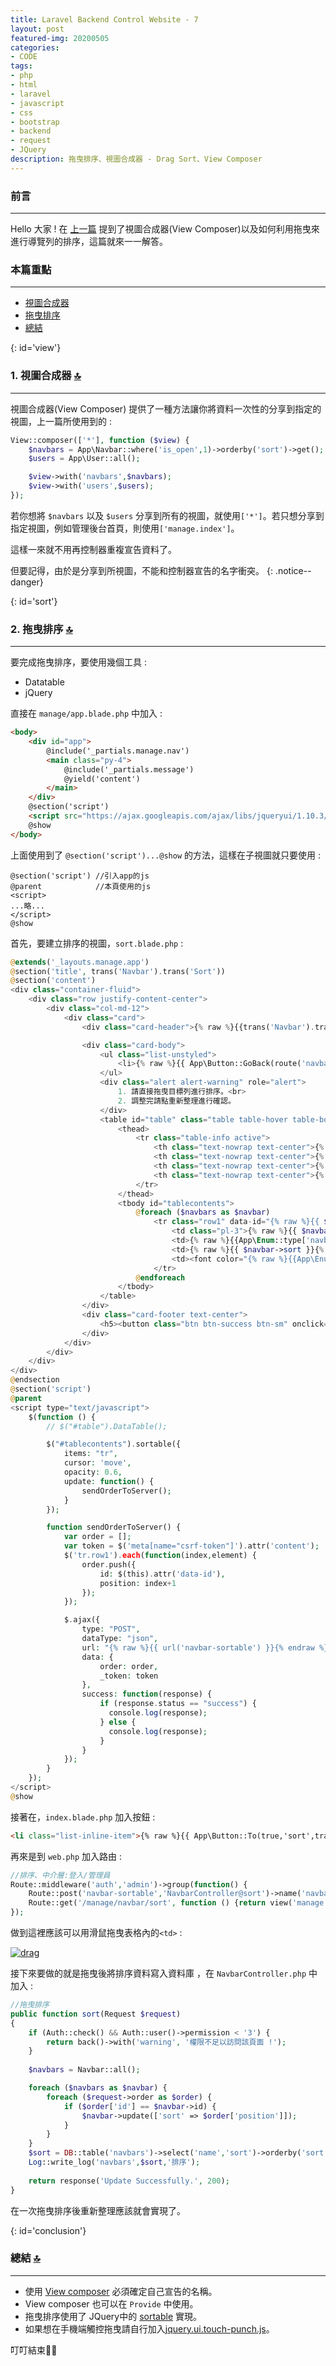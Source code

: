 ```yaml
---
title: Laravel Backend Control Website - 7
layout: post
featured-img: 20200505
categories:
- CODE
tags:
- php
- html
- laravel
- javascript
- css
- bootstrap
- backend
- request
- JQuery
description: 拖曳排序、視圖合成器 - Drag Sort、View Composer
---
```


### 前言
---
Hello 大家 ! 在 [上一篇](https://jhuei.com/laravel-myweb-6/) 提到了視圖合成器(View Composer)以及如何利用拖曳來進行導覽列的排序，這篇就來一一解答。

### 本篇重點
---
* [視圖合成器](#view)
* [拖曳排序](#sort)
* [總結](#conclusion)

{: id='view'}
### 1. 視圖合成器 [🔝](#top)
---
視圖合成器(View Composer) 提供了一種方法讓你將資料一次性的分享到指定的視圖，上一篇所使用到的 :

```php
View::composer(['*'], function ($view) {
    $navbars = App\Navbar::where('is_open',1)->orderby('sort')->get();
    $users = App\User::all();

    $view->with('navbars',$navbars);
    $view->with('users',$users);
});
```

若你想將 `$navbars` 以及 `$users` 分享到所有的視圖，就使用`['*']`。若只想分享到指定視圖，例如管理後台首頁，則使用`['manage.index']`。

這樣一來就不用再控制器重複宣告資料了。

但要記得，由於是分享到所視圖，不能和控制器宣告的名字衝突。
{: .notice--danger}


{: id='sort'}
### 2. 拖曳排序 [🔝](#top)
---
要完成拖曳排序，要使用幾個工具 :
* Datatable
* jQuery

直接在 `manage/app.blade.php` 中加入 :
```html
<body>
    <div id="app">
        @include('_partials.manage.nav')
        <main class="py-4">
            @include('_partials.message')
            @yield('content')
        </main>
    </div>
    @section('script')
    <script src="https://ajax.googleapis.com/ajax/libs/jqueryui/1.10.3/jquery-ui.min.js"></script>
    @show
</body>
```
上面使用到了 `@section('script')...@show` 的方法，這樣在子視圖就只要使用 :
```
@section('script') //引入app的js
@parent            //本頁使用的js 
<script>
...略...
</script>
@show
```

首先，要建立排序的視圖，`sort.blade.php` :
```php
@extends('_layouts.manage.app')
@section('title', trans('Navbar').trans('Sort'))
@section('content')
<div class="container-fluid">
    <div class="row justify-content-center">
        <div class="col-md-12">
            <div class="card">
                <div class="card-header">{% raw %}{{trans('Navbar').trans('Sort')}}{% endraw %}</div>

                <div class="card-body">
                    <ul class="list-unstyled">
                        <li>{% raw %}{{ App\Button::GoBack(route('navbar.index')) }}{% endraw %}</li>
                    </ul>
                    <div class="alert alert-warning" role="alert">
                        1. 請直接拖曳目標列進行排序。<br>
                        2. 調整完請點重新整理進行確認。
                    </div>
                    <table id="table" class="table table-hover table-bordered text-center">
                        <thead>
                            <tr class="table-info active">
                                <th class="text-nowrap text-center">{% raw %}{{trans('Navbar').trans('Name')}}{% endraw %}</th>
                                <th class="text-nowrap text-center">{% raw %}{{ trans('Type') }}{% endraw %}</th>
                                <th class="text-nowrap text-center">{% raw %}{{ trans('Sort') }}{% endraw %}</th>
                                <th class="text-nowrap text-center">{% raw %}{{ trans('Is_open') }}{% endraw %}</th>
                            </tr>
                        </thead>
                        <tbody id="tablecontents">
                            @foreach ($navbars as $navbar)
                                <tr class="row1" data-id="{% raw %}{{ $navbar->id }}{% endraw %}">
                                    <td class="pl-3">{% raw %}{{ $navbar->name }}{% endraw %}</td>
                                    <td>{% raw %}{{App\Enum::type['navbar'][$navbar->type]}}{% endraw %}</td>
                                    <td>{% raw %}{{ $navbar->sort }}{% endraw %}</td>
                                    <td><font color="{% raw %}{{App\Enum::is_open['color'][$navbar->is_open]}}{% endraw %}"><i class="fas fa-{% raw %}{{App\Enum::is_open['label'][$navbar->is_open]}}{% endraw %}"></i></font></td>
                                </tr>
                            @endforeach
                        </tbody>
                    </table>
                </div>
                <div class="card-footer text-center">
                    <h5><button class="btn btn-success btn-sm" onclick="window.location.reload()">{% raw %}{{ trans('Refresh') }}{% endraw %}</button></h5>
                </div>
            </div>
        </div>
    </div>
</div>
@endsection
@section('script')
@parent
<script type="text/javascript">
    $(function () {
        // $("#table").DataTable();

        $("#tablecontents").sortable({
            items: "tr",
            cursor: 'move',
            opacity: 0.6,
            update: function() {
                sendOrderToServer();
            }
        });

        function sendOrderToServer() {
            var order = [];
            var token = $('meta[name="csrf-token"]').attr('content');
            $('tr.row1').each(function(index,element) {
                order.push({
                    id: $(this).attr('data-id'),
                    position: index+1
                });
            });

            $.ajax({
                type: "POST",
                dataType: "json",
                url: "{% raw %}{{ url('navbar-sortable') }}{% endraw %}",
                data: {
                    order: order,
                    _token: token
                },
                success: function(response) {
                    if (response.status == "success") {
                      console.log(response);
                    } else {
                      console.log(response);
                    }
                }
            });
        }
    });
</script>
@show
```

接著在，`index.blade.php` 加入按鈕 :

```html
<li class="list-inline-item">{% raw %}{{ App\Button::To(true,'sort',trans('Sort'),'','btn-primary') }}{% endraw %}</li>
```

再來是到 `web.php` 加入路由 :

```php
//排序、中介層:登入/管理員
Route::middleware('auth','admin')->group(function() {
    Route::post('navbar-sortable','NavbarController@sort')->name('navbar.sort');
    Route::get('/manage/navbar/sort', function () {return view('manage.navbar.sort');});
});
```

做到這裡應該可以用滑鼠拖曳表格內的`<td>` :

[![drag](https://i.imgur.com/DixcbAx.gif)](https://i.imgur.com/DixcbAx.gif)

接下來要做的就是拖曳後將排序資料寫入資料庫 ，在 `NavbarController.php` 中加入 :

```php
//拖曳排序
public function sort(Request $request)
{
    if (Auth::check() && Auth::user()->permission < '3') {
        return back()->with('warning', '權限不足以訪問該頁面 !');
    }
    
    $navbars = Navbar::all();

    foreach ($navbars as $navbar) {
        foreach ($request->order as $order) {
            if ($order['id'] == $navbar->id) {
                $navbar->update(['sort' => $order['position']]);
            }
        }
    }
    $sort = DB::table('navbars')->select('name','sort')->orderby('sort')->get();
    Log::write_log('navbars',$sort,'排序');
    
    return response('Update Successfully.', 200);
}
```
在一次拖曳排序後重新整理應該就會實現了。

{: id='conclusion'}
### 總結 [🔝](#top)
---
* 使用 [View composer](https://laravel.com/docs/5.8/views#view-composers) 必須確定自己宣告的名稱。
* View composer 也可以在 `Provide` 中使用。
* 拖曳排序使用了 JQuery中的  [sortable](https://jqueryui.com/sortable/) 實現。
* 如果想在手機端觸控拖曳請自行加入[jquery.ui.touch-punch.js](https://raw.githubusercontent.com/furf/jquery-ui-touch-punch/master/jquery.ui.touch-punch.js)。

叮叮結束🙋‍♂️
